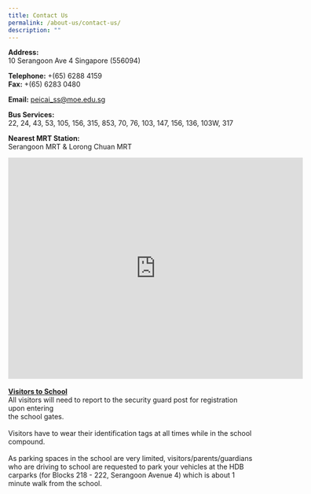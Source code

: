 ```yaml
---
title: Contact Us
permalink: /about-us/contact-us/
description: ""
---
```

<p><strong>Address:<br /></strong>10 Serangoon Ave 4 Singapore (556094)</p>
<p><strong>Telephone:</strong> +(65) 6288 4159<br /><strong>Fax:</strong> +(65) 6283 0480&nbsp;</p>
<p><strong>Email:</strong> <a href="mailto:peicai_ss@moe.edu.sg">peicai_ss@moe.edu.sg</a></p>
<p><strong>Bus Services:</strong> <br />22, 24, 43, 53, 105, 156, 315, 853, 70, 76, 103, 147, 156, 136, 103W, 317</p>
<p><strong>Nearest MRT Station:<br /></strong>Serangoon MRT &amp; Lorong Chuan MRT</p>
<div><iframe src="https://www.google.com/maps/embed?pb=!1m18!1m12!1m3!1d3988.6954361768435!2d103.86829741410237!3d1.3593732990085698!2m3!1f0!2f0!3f0!3m2!1i1024!2i768!4f13.1!3m3!1m2!1s0x31da1655ac19cd27%3A0xe02914da8bc43449!2sPeicai+Secondary+School!5e0!3m2!1sen!2ssg!4v1538291013916" width="600" height="450" frameborder="0" allowfullscreen="allowfullscreen" data-mce-fragment="1"></iframe></div><br>
<b><u>Visitors to School</u></b><br>
All visitors will need to report to the security guard post for registration upon entering<br> the school gates.<br><br>
Visitors have to wear their identification tags at all times while in the school compound.<br> <br>
As parking spaces in the school are very limited, visitors/parents/guardians who are driving to school are requested to park your vehicles at the HDB carparks (for Blocks 218 - 222, Serangoon Avenue 4) which is about 1 minute walk from the school.<br>